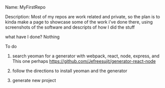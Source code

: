 Name: MyFirstRepo

Description: Most of my repos are work related and private, so the plan is to kinda make a page to showcase some of the work i've done there, using screenshots of the software and descripts of how I did the stuff

what have I done?  Nothing

To do

1. search yeoman for a generator with webpack, react, node, express, and
This one perhaps https://github.com/Jefreesujit/generator-react-node

2. follow the directions to install yeoman and the generator

3. generate new project

